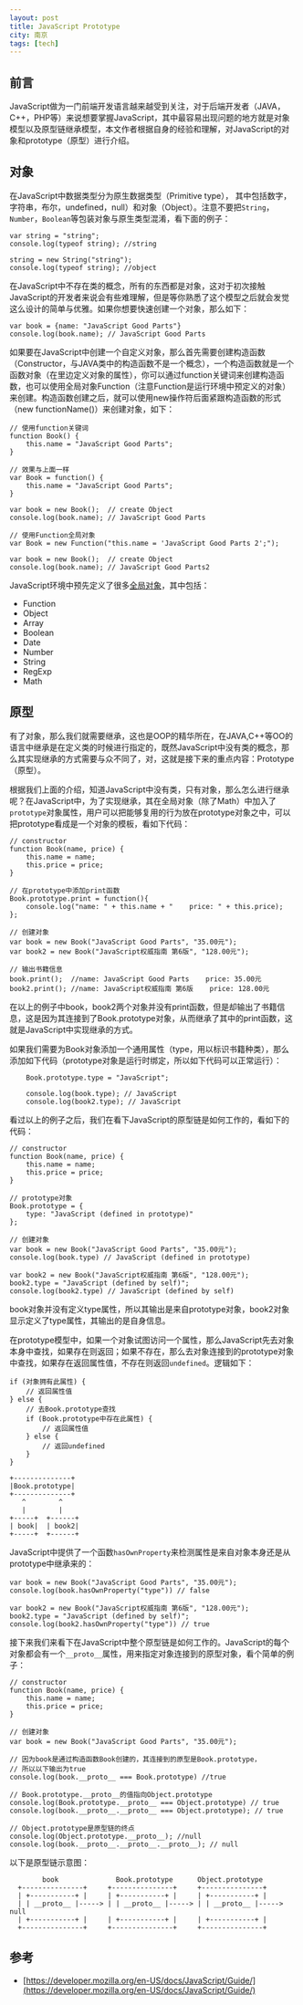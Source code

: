 ```yaml
---
layout: post
title: JavaScript Prototype
city: 南京
tags: [tech]
---
```


## 前言

JavaScript做为一门前端开发语言越来越受到关注，对于后端开发者（JAVA，C++，PHP等）来说想要掌握JavaScript，其中最容易出现问题的地方就是对象模型以及原型链继承模型，本文作者根据自身的经验和理解，对JavaScript的对象和prototype（原型）进行介绍。

## 对象

在JavaScript中数据类型分为原生数据类型（Primitive type）， 其中包括数字，字符串，布尔，undefined，null）和对象（Object）。注意不要把`String`，`Number`，`Boolean`等包装对象与原生类型混淆，看下面的例子：

	var string = "string";
	console.log(typeof string); //string

	string = new String("string");
	console.log(typeof string); //object


在JavaScript中不存在类的概念，所有的东西都是对象，这对于初次接触JavaScript的开发者来说会有些难理解，但是等你熟悉了这个模型之后就会发觉这么设计的简单与优雅。如果你想要快速创建一个对象，那么如下：

	var book = {name: "JavaScript Good Parts"}
	console.log(book.name); // JavaScript Good Parts


如果要在JavaScript中创建一个自定义对象，那么首先需要创建构造函数（Constructor，与JAVA类中的构造函数不是一个概念），一个构造函数就是一个函数对象（在里边定义对象的属性），你可以通过function关键词来创建构造函数，也可以使用全局对象Function（注意Function是运行环境中预定义的对象）来创建。构造函数创建之后，就可以使用new操作符后面紧跟构造函数的形式（new functionName()）来创建对象，如下：

	// 使用function关键词
	function Book() {
		this.name = "JavaScript Good Parts";
	}

	// 效果与上面一样
	var Book = function() {
		this.name = "JavaScript Good Parts";
	}

	var book = new Book();  // create Object
	console.log(book.name); // JavaScript Good Parts

	// 使用Function全局对象
	var Book = new Function("this.name = 'JavaScript Good Parts 2';");

	var book = new Book();  // create Object
	console.log(book.name); // JavaScript Good Parts2

JavaScript环境中预先定义了很多[全局对象][1]，其中包括：

* Function
* Object
* Array
* Boolean
* Date
* Number
* String
* RegExp
* Math

## 原型

有了对象，那么我们就需要继承，这也是OOP的精华所在，在JAVA,C++等OO的语言中继承是在定义类的时候进行指定的，既然JavaScript中没有类的概念，那么其实现继承的方式需要与众不同了，对，这就是接下来的重点内容：Prototype（原型）。

根据我们上面的介绍，知道JavaScript中没有类，只有对象，那么怎么进行继承呢？在JavaScript中，为了实现继承，其在全局对象（除了Math）中加入了`prototype`对象属性，用户可以把能够复用的行为放在prototype对象之中，可以把prototype看成是一个对象的模板，看如下代码：

```
// constructor
function Book(name, price) {
	this.name = name;
	this.price = price;
}

// 在prototype中添加print函数
Book.prototype.print = function(){
	console.log("name: " + this.name + "    price: " + this.price);
};

// 创建对象
var book = new Book("JavaScript Good Parts", "35.00元");
var book2 = new Book("JavaScript权威指南 第6版", "128.00元");

// 输出书籍信息
book.print();  //name: JavaScript Good Parts    price: 35.00元
book2.print(); //name: JavaScript权威指南 第6版    price: 128.00元
```

在以上的例子中book，book2两个对象并没有print函数，但是却输出了书籍信息，这是因为其连接到了Book.prototype对象，从而继承了其中的print函数，这就是JavaScript中实现继承的方式。

如果我们需要为Book对象添加一个通用属性（type，用以标识书籍种类），那么添加如下代码（prototype对象是运行时绑定，所以如下代码可以正常运行）：

```
	Book.prototype.type = "JavaScript";

	console.log(book.type); // JavaScript
	console.log(book2.type); // JavaScript
```

看过以上的例子之后，我们在看下JavaScript的原型链是如何工作的，看如下的代码：

```
// constructor
function Book(name, price) {
	this.name = name;
	this.price = price;
}

// prototype对象
Book.prototype = {
	type: "JavaScript (defined in prototype)"
};

// 创建对象
var book = new Book("JavaScript Good Parts", "35.00元");
console.log(book.type) // JavaScript (defined in prototype)

var book2 = new Book("JavaScript权威指南 第6版", "128.00元");
book2.type = "JavaScript (defined by self)";
console.log(book2.type) // JavaScript (defined by self)
```

book对象并没有定义type属性，所以其输出是来自prototype对象，book2对象显示定义了type属性，其输出的是自身信息。

在prototype模型中，如果一个对象试图访问一个属性，那么JavaScript先去对象本身中查找，如果存在则返回；如果不存在，那么去对象连接到的prototype对象中查找，如果存在返回属性值，不存在则返回`undefined`。逻辑如下：

```
if (对象拥有此属性) {
	// 返回属性值
} else {
	// 去Book.prototype查找
	if (Book.prototype中存在此属性) {
		// 返回属性值
	} else {
		// 返回undefined
	}
}

+--------------+
|Book.prototype|
+--------------+
   ^        ^
   |        |
+-----+  +------+
| book|  | book2|
+-----+  +------+
```

JavaScript中提供了一个函数`hasOwnProperty`来检测属性是来自对象本身还是从prototype中继承来的：

```
var book = new Book("JavaScript Good Parts", "35.00元");
console.log(book.hasOwnProperty("type")) // false

var book2 = new Book("JavaScript权威指南 第6版", "128.00元");
book2.type = "JavaScript (defined by self)";
console.log(book2.hasOwnProperty("type")) // true
```

接下来我们来看下在JavaScript中整个原型链是如何工作的。JavaScript的每个对象都会有一个`__proto__`属性，用来指定对象连接到的原型对象，看个简单的例子：

```
// constructor
function Book(name, price) {
	this.name = name;
	this.price = price;
}

// 创建对象
var book = new Book("JavaScript Good Parts", "35.00元");

// 因为book是通过构造函数Book创建的，其连接到的原型是Book.prototype，
// 所以以下输出为true
console.log(book.__proto__ === Book.prototype) //true

// Book.prototype.__proto__的值指向Object.prototype
console.log(Book.prototype.__proto__ === Object.prototype) // true
console.log(book.__proto__.__proto__ === Object.prototype); // true

// Object.prototype是原型链的终点
console.log(Object.prototype.__proto__); //null
console.log(book.__proto__.__proto__.__proto__); // null
```

以下是原型链示意图：

```
        book              Book.prototype      Object.prototype
  +---------------+	    +---------------+     +---------------+
  |	+-----------+ |     | +-----------+ |     | +-----------+ |
  |	| __proto__ |-----> | | __proto__ |-----> | | __proto__ |-----> null
  |	+-----------+ |     | +-----------+ |     | +-----------+ |
  +---------------+     +---------------+     +---------------+
```

## 参考
* [https://developer.mozilla.org/en-US/docs/JavaScript/Guide/](https://developer.mozilla.org/en-US/docs/JavaScript/Guide/)

[1]: https://developer.mozilla.org/en-US/docs/JavaScript/Guide/Predefined_Core_Objects
